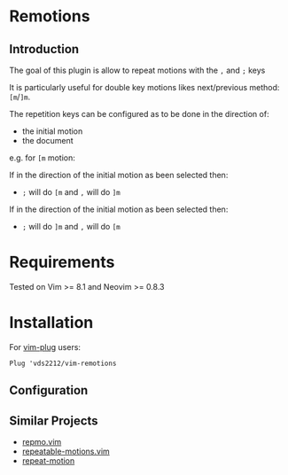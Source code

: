# Remotions

## Introduction

The goal of this plugin is allow to repeat motions with the `,` and `;` keys

It is particularly useful for double key motions likes next/previous method: `[m`/`]m`.

The repetition keys can be configured as to be done in the direction of:
- the initial motion
- the document

e.g. for `[m` motion:

If in the direction of the initial motion as been selected then:
- `;` will do `[m` and `,` will do `]m`

If in the direction of the initial motion as been selected then:
- `;` will do `]m` and `,` will do `[m`


# Requirements

Tested on Vim >= 8.1 and Neovim >= 0.8.3


# Installation

For [vim-plug](https://github.com/junegunn/vim-plug) users:
```
Plug 'vds2212/vim-remotions
```

## Configuration

## Similar Projects

- [repmo.vim](https://www.vim.org/scripts/script.php?script_id=2174)
- [repeatable-motions.vim](https://www.vim.org/scripts/script.php?script_id=4914)
- [repeat-motion](https://www.vim.org/scripts/script.php?script_id=3665)

